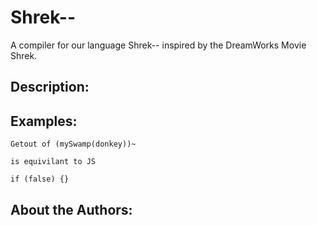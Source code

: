 # Shrek--
A compiler for our language Shrek-- inspired by the DreamWorks Movie Shrek.


## Description:


## Examples:

    Getout of (mySwamp(donkey))~

    is equivilant to JS

    if (false) {}

## About the Authors:


